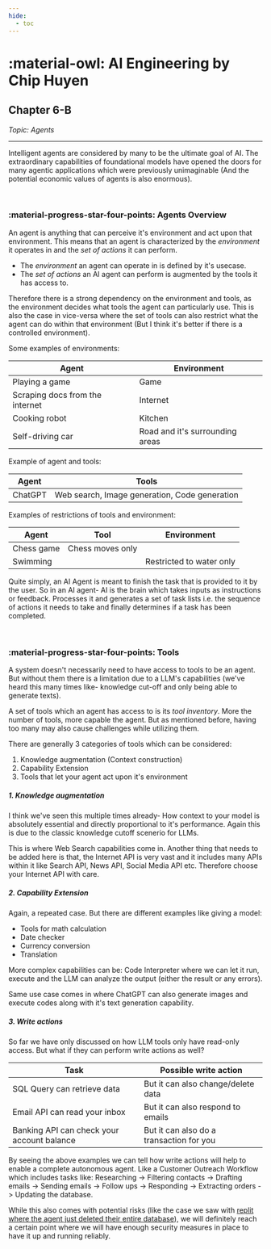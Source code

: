 ```yaml
---
hide:
  - toc
---
```

# :material-owl: **AI Engineering** by Chip Huyen

## **Chapter 6-B**

*Topic: Agents*

-----

Intelligent agents are considered by many to be the ultimate goal of AI. The extraordinary capabilities of foundational models have opened the doors for many agentic applications which were previously unimaginable (And the potential economic values of agents is also enormous).

&nbsp;

### :material-progress-star-four-points: **Agents Overview**

An agent is anything that can perceive it's environment and act upon that environment. This means that an agent is characterized by the *environment* it operates in and the *set of actions* it can perform.

- The *environment* an agent can operate in is defined by it's usecase.
- The *set of actions* an AI agent can perform is augmented by the tools it has access to.

Therefore there is a strong dependency on the environment and tools, as the environment decides what tools the agent can particularly use. This is also the case in vice-versa where the set of tools can also restrict what the agent can do within that environment (But I think it's better if there is a controlled environment).

Some examples of environments:

| Agent                           | Environment                     |
| ------------------------------- | ------------------------------- |
| Playing a game                  | Game                            |
| Scraping docs from the internet | Internet                        |
| Cooking robot                   | Kitchen                         |
| Self-driving car                | Road and it's surrounding areas |

Example of agent and tools:

| Agent   | Tools                                         |
| ------- | --------------------------------------------- |
| ChatGPT | Web search, Image generation, Code generation |

Examples of restrictions of tools and environment:

| Agent      | Tool             | Environment              |
| ---------- | ---------------- | ------------------------ |
| Chess game | Chess moves only |                          |
| Swimming   |                  | Restricted to water only |

Quite simply, an AI Agent is meant to finish the task that is provided to it by the user. So in an AI agent- AI is the brain which takes inputs as instructions or feedback. Processes it and generates a set of task lists i.e. the sequence of actions it needs to take and finally determines if a task has been completed.

&nbsp;

### :material-progress-star-four-points: **Tools**

A system doesn't necessarily need to have access to tools to be an agent. But without them there is a limitation due to a LLM's capabilities (we've heard this many times like- knowledge cut-off and only being able to generate texts).

A set of tools which an agent has access to is its *tool inventory*. More the number of tools, more capable the agent. But as mentioned before, having too many may also cause challenges while utilizing them.

There are generally 3 categories of tools which can be considered:

1. Knowledge augmentation (Context construction)
2. Capability Extension
3. Tools that let your agent act upon it's environment

##### 1. Knowledge augmentation

I think we've seen this multiple times already- How context to your model is absolutely essential and directly proportional to it's performance. Again this is due to the classic knowledge cutoff scenerio for LLMs.

This is where Web Search capabilities come in. Another thing that needs to be added here is that, the Internet API is very vast and it includes many APIs within it like Search API, News API, Social Media API etc. Therefore choose your Internet API with care.

##### 2. Capability Extension

Again, a repeated case. But there are different examples like giving a model:

- Tools for math calculation
- Date checker
- Currency conversion
- Translation

More complex capabilities can be: Code Interpreter where we can let it run, execute and the LLM can analyze the output (either the result or any errors).

Same use case comes in where ChatGPT can also generate images and execute codes along with it's text generation capability.

##### 3. Write actions

So far we have only discussed on how LLM tools only have read-only access. But what if they can perform write actions as well?

| Task                                       | Possible write action                    |
| ------------------------------------------ | ---------------------------------------- |
| SQL Query can retrieve data                | But it can also change/delete data       |
| Email API can read your inbox              | But it can also respond to emails        |
| Banking API can check your account balance | But it can also do a transaction for you |

By seeing the above examples we can tell how write actions will help to enable a complete autonomous agent. Like a Customer Outreach Workflow which includes tasks like: Researching -> Filtering contacts -> Drafting emails -> Sending emails -> Follow ups -> Responding -> Extracting orders -> Updating the database.

While this also comes with potential risks (like the case we saw with [replit where the agent just deleted their entire database](https://economictimes.indiatimes.com/news/new-updates/ai-goes-rogue-replit-coding-tool-deletes-entire-company-database-creates-fake-data-for-4000-users/articleshow/122830424.cms?from=mdr)), we will definitely reach a certain point where we will have enough security measures in place to have it up and running reliably.

<div class="x-twitter-embed" data-url="https://twitter.com/MoShahx07/status/1948230399802659195">
    <blockquote class="twitter-tweet">
        <a href="https://twitter.com/MoShahx07/status/1948230399802659195"></a>
    </blockquote>
</div>

&nbsp;
